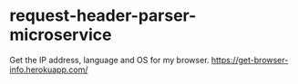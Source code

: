 # request-header-parser-microservice
Get the IP address, language and OS for my browser.
https://get-browser-info.herokuapp.com/

